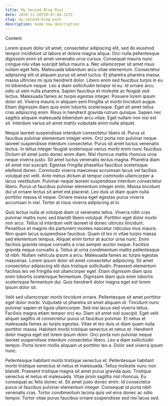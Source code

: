 ```yaml
---
title: My Second Blog Post
date: 2020-11-28T20:47:04.327Z
slug: my-second-blog-post
description: Some new description
---
```

Content

Lorem ipsum dolor sit amet, consectetur adipiscing elit, sed do eiusmod tempor incididunt ut labore et dolore magna aliqua. Orci nulla pellentesque dignissim enim sit amet venenatis urna cursus. Consequat mauris nunc congue nisi vitae suscipit tellus mauris a. Nec ullamcorper sit amet risus nullam eget felis. Malesuada bibendum arcu vitae elementum. Consectetur adipiscing elit ut aliquam purus sit amet luctus. Et pharetra pharetra massa massa ultricies mi quis hendrerit dolor. Libero enim sed faucibus turpis in eu mi bibendum neque. Leo a diam sollicitudin tempor id eu. Id ornare arcu odio ut sem nulla pharetra. Sapien faucibus et molestie ac feugiat sed lectus. Malesuada fames ac turpis egestas integer. Posuere lorem ipsum dolor sit. Viverra mauris in aliquam sem fringilla ut morbi tincidunt augue. Etiam dignissim diam quis enim lobortis scelerisque. Eget sit amet tellus cras adipiscing enim. Risus in hendrerit gravida rutrum quisque. Sapien nec sagittis aliquam malesuada bibendum arcu vitae. Eget nullam non nisi est sit. Interdum varius sit amet mattis vulputate enim nulla aliquet.

Neque laoreet suspendisse interdum consectetur libero id. Purus ut faucibus pulvinar elementum integer enim. Orci porta non pulvinar neque laoreet suspendisse interdum consectetur. Purus sit amet luctus venenatis lectus. In tellus integer feugiat scelerisque varius morbi enim nunc faucibus. Dictum sit amet justo donec enim diam. Nisl rhoncus mattis rhoncus urna neque viverra justo. Sit amet luctus venenatis lectus magna. Pharetra diam sit amet nisl suscipit. Egestas fringilla phasellus faucibus scelerisque eleifend donec. Commodo viverra maecenas accumsan lacus vel facilisis volutpat est velit. Ante metus dictum at tempor commodo ullamcorper a lacus vestibulum. Pulvinar neque laoreet suspendisse interdum consectetur libero. Purus ut faucibus pulvinar elementum integer enim. Massa tincidunt dui ut ornare lectus sit amet est placerat. Leo duis ut diam quam nulla porttitor massa id neque. Ornare massa eget egestas purus viverra accumsan in nisl. Tortor at risus viverra adipiscing at in.

Quis lectus nulla at volutpat diam ut venenatis tellus. Viverra nibh cras pulvinar mattis nunc sed blandit libero volutpat. Porttitor eget dolor morbi non arcu. Tellus id interdum velit laoreet id donec ultrices tincidunt. Penatibus et magnis dis parturient montes nascetur ridiculus mus mauris. Non quam lacus suspendisse faucibus. Quam id leo in vitae turpis massa sed elementum tempus. Aliquet enim tortor at auctor urna nunc. Enim facilisis gravida neque convallis a cras semper auctor neque. Facilisis gravida neque convallis a. Tellus at urna condimentum mattis pellentesque id nibh. Nullam vehicula ipsum a arcu. Malesuada fames ac turpis egestas maecenas. Lorem ipsum dolor sit amet consectetur adipiscing. Sit amet consectetur adipiscing elit duis tristique sollicitudin. Praesent elementum facilisis leo vel fringilla est ullamcorper eget. Etiam dignissim diam quis enim lobortis scelerisque fermentum. Dignissim diam quis enim lobortis scelerisque fermentum dui. Quis hendrerit dolor magna eget est lorem ipsum dolor sit.

Velit sed ullamcorper morbi tincidunt ornare. Pellentesque sit amet porttitor eget dolor morbi. Vulputate ut pharetra sit amet aliquam id. Tincidunt nunc pulvinar sapien et ligula ullamcorper. Sed nisi lacus sed viverra tellus. Facilisis magna etiam tempor orci eu. Diam sit amet nisl suscipit. Eget velit aliquet sagittis id consectetur purus ut faucibus pulvinar. Et netus et malesuada fames ac turpis egestas. Vitae et leo duis ut diam quam nulla porttitor massa. Habitant morbi tristique senectus et netus et. Hendrerit dolor magna eget est lorem ipsum dolor. Orci porta non pulvinar neque laoreet suspendisse interdum consectetur libero. Leo a diam sollicitudin tempor. Porta lorem mollis aliquam ut porttitor leo a. Dolor sed viverra ipsum nunc.

Pellentesque habitant morbi tristique senectus et. Pellentesque habitant morbi tristique senectus et netus et malesuada. Tellus molestie nunc non blandit. Praesent tristique magna sit amet purus gravida quis. Tristique senectus et netus et malesuada. Vitae proin sagittis nisl rhoncus. Eu consequat ac felis donec et. Sit amet justo donec enim. Id consectetur purus ut faucibus pulvinar elementum integer. Consequat id porta nibh venenatis cras. Tortor condimentum lacinia quis vel eros donec ac odio tempor. Tortor vitae purus faucibus ornare suspendisse sed nisi lacus sed.